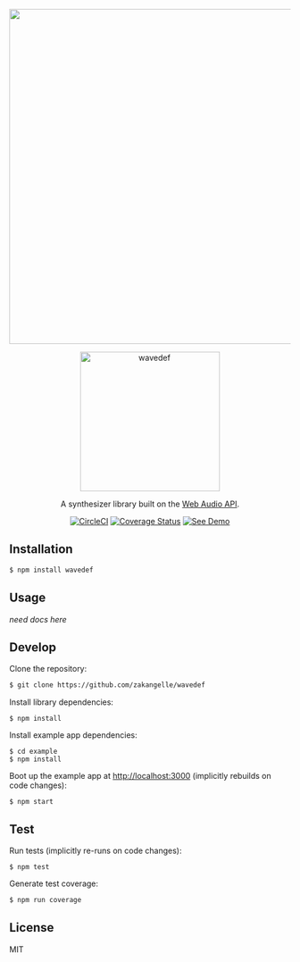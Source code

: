 <p align="center">
  <a href="https://wavedef.com/"><img src="http://i.imgur.com/AaNfuK5.jpg?1" width="600" /></a>
</p>

<p align="center">
  <a href="https://wavedef.com/"><img src="https://i.imgur.com/YWB7PNt.png?1" alt="wavedef" width="250" /></a>
</p>

<p align="center">
  A synthesizer library built on the <a href="https://developer.mozilla.org/en-US/docs/Web/API/Web_Audio_API">Web Audio API</a>.
</p>

<p align="center">
  <a href="https://circleci.com/gh/zakangelle/wavedef/tree/master"><img alt="CircleCI" src="https://circleci.com/gh/zakangelle/wavedef/tree/master.svg?style=shield" /></a>
  <a href="https://coveralls.io/github/zakangelle/wavedef?branch=master"><img alt="Coverage Status" src="https://coveralls.io/repos/github/zakangelle/wavedef/badge.svg?branch=master" /></a>
  <a href="https://wavedef.com/"><img alt="See Demo" src="https://img.shields.io/badge/see-demo-8500ff.svg" /></a>
</p>

## Installation

```sh
$ npm install wavedef
```

## Usage

*need docs here*

## Develop

Clone the repository:

```sh
$ git clone https://github.com/zakangelle/wavedef
```

Install library dependencies:

```
$ npm install
```

Install example app dependencies:

```
$ cd example
$ npm install
```

Boot up the example app at [http://localhost:3000](http://localhost:3000) (implicitly rebuilds on code changes):

```
$ npm start
```

## Test

Run tests (implicitly re-runs on code changes):

```
$ npm test
```

Generate test coverage:

```sh
$ npm run coverage
```

## License

MIT
